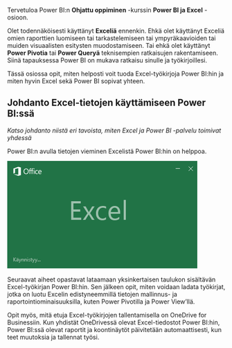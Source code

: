 Tervetuloa Power BI:n **Ohjattu oppiminen** -kurssin **Power BI ja Excel** -osioon.

Olet todennäköisesti käyttänyt **Exceliä** ennenkin. Ehkä olet käyttänyt Exceliä omien raporttien luomiseen tai tarkastelemiseen tai ympyräkaavioiden tai muiden visuaalisten esitysten muodostamiseen. Tai ehkä olet käyttänyt **Power Pivotia** tai **Power Queryä** teknisempien ratkaisujen rakentamiseen. Siinä tapauksessa Power BI on mukava ratkaisu sinulle ja työkirjoillesi.

Tässä osiossa opit, miten helposti voit tuoda Excel-työkirjoja Power BI:hin ja miten hyvin Excel sekä Power BI sopivat yhteen.

## <a name="introduction-to-using-excel-data-in-power-bi"></a>Johdanto Excel-tietojen käyttämiseen Power BI:ssä
*Katso johdanto niistä eri tavoista, miten Excel ja Power BI -palvelu toimivat yhdessä*

Power BI:n avulla tietojen vieminen Excelistä Power BI:hin on helppoa.

![](media/5-1-intro-excel-data/5-1_1.png)

Seuraavat aiheet opastavat lataamaan yksinkertaisen taulukon sisältävän Excel-työkirjan Power BI:hin. Sen jälkeen opit, miten voidaan ladata työkirjat, jotka on luotu Excelin edistyneemmillä tietojen mallinnus- ja raportointiominaisuuksilla, kuten Power Pivotilla ja Power View’llä.

Opit myös, mitä etuja Excel-työkirjojen tallentamisella on OneDrive for Businessiin. Kun yhdistät OneDrivessä olevat Excel-tiedostot Power BI:hin, Power BI:ssä olevat raportit ja koontinäytöt päivitetään automaattisesti, kun teet muutoksia ja tallennat työsi.

